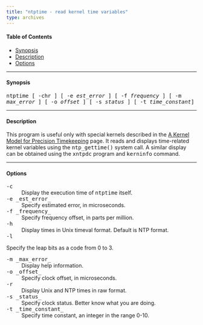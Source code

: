 ```yaml
---
title: "ntptime - read kernel time variables"
type: archives
---
```


#### Table of Contents

*   [Synopsis](/archives/3-5.93e/ntptime/#synopsis)
*   [Description](/archives/3-5.93e/ntptime/#description)
*   [Options](/archives/3-5.93e/ntptime/#options)

* * *

#### Synopsis

<tt>ntptime [ -chr ] [ -e _est_error_ ] [ -f _frequency_ ] [ -m _max_error_ ] [ -o _offset_ ] [ -s _status_ ] [ -t _time_constant_]</tt>

* * *

#### Description

This program is useful only with special kernels described in the [A Kernel Model for Precision Timekeeping](/archives/3-5.93e/kern) page. It reads and displays time-related kernel variables using the <tt>ntp_gettime()</tt> system call. A similar display can be obtained using the <tt>xntpdc</tt> program and <tt>kerninfo</tt> command.

* * *

#### Options

<dt><tt>-c</tt></dt>

<dd>Display the execution time of <tt>ntptime</tt> itself.</dd>

<dt><tt>-e _est_error_</tt></dt>

<dd>Specify estimated error, in microseconds.</dd>

<dt><tt>-f _frequency_</tt></dt>

<dd>Specify frequency offset, in parts per million.</dd>

<dt><tt>-h</tt></dt>

<dd>Display times in Unix timeval format. Default is NTP format. </dd>

<dt><tt>-l</tt></dt>

Specify the leap bits as a code from 0 to 3. 

<dt><tt>-m _max_error_</tt></dt>

<dd>Display help information.</dd>

<dt><tt>-o _offset_</tt></dt>

<dd>Specify clock offset, in microseconds.</dd>

<dt><tt>-r</tt></dt>

<dd>Display Unix and NTP times in raw format.</dd>

<dt><tt>-s _status_</tt></dt>

<dd>Specify clock status. Better know what you are doing.</dd>

<dt><tt>-t _time_constant_</tt></dt>

<dd>Specify time constant, an integer in the range 0-10.</dd>
